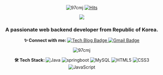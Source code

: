 <!--
**97cmj/97cmj** is a ✨ _special_ ✨ repository because its `README.md` (this file) appears on your GitHub profile.

Here are some ideas to get you started:

- 🔭 I’m currently working on ...
- 🌱 I’m currently learning ...
- 👯 I’m looking to collaborate on ...
- 🤔 I’m looking for help with ...
- 💬 Ask me about ...
- 📫 How to reach me: ...
- 😄 Pronouns: ...
- ⚡ Fun fact: ...
-->

<p align="center">
  <img alt="97cmj" src="https://komarev.com/ghpvc/?username=97cmj&label=Profile%20views&color=0e75b6&style=flat" />
  <a href="https://hits.seeyoufarm.com">
    <img alt="Hits" src="https://hits.seeyoufarm.com/api/count/incr/badge.svg?url=https%3A%2F%2Fgithub.com%2F97cmj%2Fhit-counter&count_bg=%2379C83D&title_bg=%23555555&icon=&icon_color=%23E7E7E7&title=hits&edge_flat=false" />
  </a>
</p>

<p align="center">
  <img src="https://capsule-render.vercel.app/api?type=waving&color=auto&height=300&section=header&text=Hi👋,%20I'm%20Myungjin%20Choi.&fontSize=70" />
  <h3 align="center">A passionate web backend developer from Republic of Korea.</h3>
</p>

<p align="center">
  <b>✨ Connect with me: </b>
  <a href="https://velog.io/@dunghs">
    <img alt="Tech Blog Badge" src="http://img.shields.io/badge/-Tech%20blog-black?style=flat-square&logo=github&link=https://velog.io/@dunghs" />
  </a>
<!--   <a href="https://www.facebook.com/%EA%B0%9C%EB%B0%9C%EC%9E%90-%EC%96%80-YIAN-105291228657337">
    <img alt="Facebook Badge" src="https://img.shields.io/badge/facebook-1877f2?style=flat-square&logo=facebook&logoColor=white&link=https://www.facebook.com/%EA%B0%9C%EB%B0%9C%EC%9E%90-%EC%96%80-YIAN-105291228657337" />
  </a> -->
  <a href="mailto:dunghasd@gmail.com">
    <img alt="Gmail Badge" src="https://img.shields.io/badge/Gmail-d14836?style=flat-square&logo=Gmail&logoColor=white&link=mailto:dunghasd@gmail.com" />
  </a>
</p>

<p align="center">
  <img align="center" src="https://github-readme-stats.vercel.app/api?username=97cmj&show_icons=true&locale=en" alt="97cmj" />
</p>

<p align="center">
  <b>🛠 Tech Stack: </b>
  <img alt="Java" src="https://img.shields.io/badge/Java-007396?style=flat-square&logo=Java&logoColor=white"/>
  <img alt="springboot" src="https://img.shields.io/badge/SpringBoot-6DB33F?style=flat-square&logo=Spring&logoColor=white" />
  <img alt="MySQL" src="https://img.shields.io/badge/MySQL-4479a1?style=flat-square&logo=mysql&logoColor=white" />
  <img alt="HTML5" src="https://img.shields.io/badge/HTML5-E34F26?style=flat-square&logo=html5&logoColor=white" />
  <img alt="CSS3" src="https://img.shields.io/badge/css-1572B6?style=flat-square&logo=css3&logoColor=white" />
  <img alt="JavaScript" src="https://img.shields.io/badge/JavaScript-f7df1e?style=flat-square&logo=javascript&logoColor=black" />
</p>
